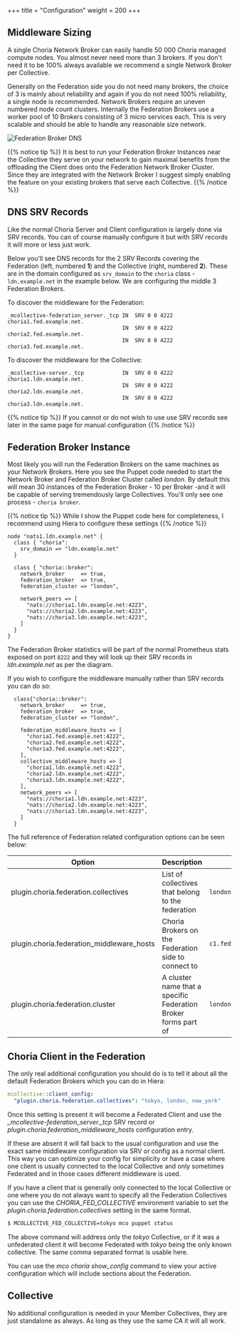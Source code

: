 +++
title = "Configuration"
weight = 200
+++

## Middleware Sizing

A single Choria Network Broker can easily handle 50 000 Choria managed compute nodes. You almost never need more than 3 brokers. If you don't need it to be 100% always available we recommend a single Network Broker per Collective.

Generally on the Federation side you do not need many brokers, the choice of 3 is mainly about reliability and again if you do not need 100% reliability, a single node is recommended.  Network Brokers require an uneven numbered node count clusters.  Internally the Federation Brokers use a worker pool of 10 Brokers consisting of 3 micro services each.  This is very scalable and should be able to handle any reasonable size network.

![Federation Broker DNS](../../federation_dns_config.png)

{{% notice tip %}}
It is best to run your Federation Broker Instances near the Collective they serve on your network to gain maximal benefits from the offloading the Client does onto the Federation Network Broker Cluster. Since they are integrated with the Network Broker I suggest simply enabling the feature on your existing brokers that serve each Collective.
{{% /notice %}}

## DNS SRV Records

Like the normal Choria Server and Client configuration is largely done via SRV records.  You can of course manually configure it but with SRV records it will more or less just work.

Below you'll see DNS records for the 2 SRV Records covering the Federation (left, numbered **1**) and the Collective (right, numbered **2**). These are in the domain configured as `srv_domain` to the `choria` class - `ldn.example.net` in the example below.  We are configuring the middle 3 Federation Brokers.

To discover the middleware for the Federation:

```nohighlight
_mcollective-federation_server._tcp IN  SRV 0 0 4222  choria1.fed.example.net.
                                    IN  SRV 0 0 4222  choria2.fed.example.net.
                                    IN  SRV 0 0 4222  choria3.fed.example.net.
```

To discover the middleware for the Collective:

```nohighlight
_mcollective-server._tcp            IN  SRV 0 0 4222  choria1.ldn.example.net.
                                    IN  SRV 0 0 4222  choria2.ldn.example.net.
                                    IN  SRV 0 0 4222  choria3.ldn.example.net.
```

{{% notice tip %}}
If you cannot or do not wish to use use SRV records see later in the same page for manual configuration
{{% /notice %}}

## Federation Broker Instance

Most likely you will run the Federation Brokers on the same machines as your Network Brokers. Here you see the Puppet code needed to start the Network Broker and Federation Broker Cluster called *london*. By default this will mean 30 instances of the Federation Broker - 10 per Broker -and it will be capable of serving tremendously large Collectives.  You'll only see one process - `choria broker`.

{{% notice tip %}}
While I show the Puppet code here for completeness, I recommend using Hiera to configure these settings
{{% /notice %}}

```puppet
node "nats1.ldn.example.net" {
  class { "choria":
    srv_domain => "ldn.example.net"
  }

  class { "choria::broker":
    network_broker     => true,
    federation_broker  => true,
    federation_cluster => "london",

    network_peers => [
      "nats://choria1.ldn.example.net:4223",
      "nats://choria2.ldn.example.net:4223",
      "nats://choria3.ldn.example.net:4223",
    ]
  }
}
```

The Federation Broker statistics will be part of the normal Prometheus stats exposed on port `8222` and they will look up their SRV records in *ldn.example.net* as per the diagram.

If you wish to configure the middleware manually rather than SRV records you can do so:

```puppet
  class{"choria::broker":
    network_broker     => true,
    federation_broker  => true,
    federation_cluster => "london",

    federation_middleware_hosts => [
      "choria1.fed.example.net:4222",
      "choria2.fed.example.net:4222",
      "choria3.fed.example.net:4222",
    ],
    collective_middleware_hosts => [
      "choria1.ldn.example.net:4222",
      "choria2.ldn.example.net:4222",
      "choria3.ldn.example.net:4222",
    ],
    network_peers => [
      "nats://choria1.ldn.example.net:4223",
      "nats://choria2.ldn.example.net:4223",
      "nats://choria3.ldn.example.net:4223",
    ]
  }
```

The full reference of Federation related configuration options can be seen below:

|Option|Description|Sample|
|------|-----------|------|
|plugin.choria.federation.collectives|List of collectives that belong to the federation|`london,tokyo,new_york`|
|plugin.choria.federation_middleware_hosts|Choria Brokers on the Federation side to connect to|`c1.fed.example.net:4222,c2.fed.example.net:4222`|
|plugin.choria.federation.cluster|A cluster name that a specific Federation Broker forms part of|`london`|

## Choria Client in the Federation

The only real additional configuration you should do is to tell it about all the default Federation Brokers which you can do in Hiera:

```yaml
mcollective::client_config:
  "plugin.choria.federation.collectives": "tokyo, london, new_york"
```

Once this setting is present it will become a Federated Client and use the *_mcollective-federation_server._tcp* SRV record or *plugin.choria.federation_middleware_hosts* configuration entry.

If these are absent it will fall back to the usual configuration and use the exact same middleware configuration via SRV or config as a normal client. This way you can optimize your config for simplicity or have a case where one client is usually connected to the local Collective and only sometimes Federated and in those cases different middleware is used.

If you have a client that is generally only connected to the local Collective or one where you do not always want to specify all the Federation Collectives you can use the *CHORIA_FED_COLLECTIVE* environment variable to set the *plugin.choria.federation.collectives* setting in the same format.

```bash
$ MCOLLECTIVE_FED_COLLECTIVE=tokyo mco puppet status
```

The above command will address only the *tokyo* Collective, or if it was a unfederated client it will become Federated with *tokyo* being the only known collective.  The same comma separated format is usable here.

You can use the *mco choria show_config* command to view your active configuration which will include sections about the Federation.

## Collective

No additional configuration is needed in your Member Collectives, they are just standalone as always.  As long as they use the same CA it will all work.
